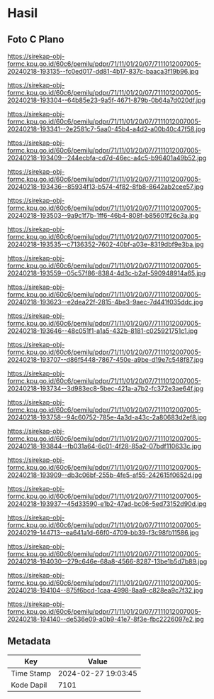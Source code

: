 # Hasil

## Foto C Plano

https://sirekap-obj-formc.kpu.go.id/60c6/pemilu/pdpr/71/11/01/20/07/7111012007005-20240218-193135--fc0ed017-dd81-4b17-837c-baaca3f19b96.jpg

https://sirekap-obj-formc.kpu.go.id/60c6/pemilu/pdpr/71/11/01/20/07/7111012007005-20240218-193304--64b85e23-9a5f-4671-879b-0b64a7d020df.jpg

https://sirekap-obj-formc.kpu.go.id/60c6/pemilu/pdpr/71/11/01/20/07/7111012007005-20240218-193341--2e2581c7-5aa0-45b4-a4d2-a00b40c47f58.jpg

https://sirekap-obj-formc.kpu.go.id/60c6/pemilu/pdpr/71/11/01/20/07/7111012007005-20240218-193409--244ecbfa-cd7d-46ec-a4c5-b96401a49b52.jpg

https://sirekap-obj-formc.kpu.go.id/60c6/pemilu/pdpr/71/11/01/20/07/7111012007005-20240218-193436--85934f13-b574-4f82-8fb8-8642ab2cee57.jpg

https://sirekap-obj-formc.kpu.go.id/60c6/pemilu/pdpr/71/11/01/20/07/7111012007005-20240218-193503--9a9c1f7b-1ff6-46b4-808f-b85601f26c3a.jpg

https://sirekap-obj-formc.kpu.go.id/60c6/pemilu/pdpr/71/11/01/20/07/7111012007005-20240218-193535--c7136352-7602-40bf-a03e-8319dbf9e3ba.jpg

https://sirekap-obj-formc.kpu.go.id/60c6/pemilu/pdpr/71/11/01/20/07/7111012007005-20240218-193559--05c57f86-8384-4d3c-b2af-590948914a65.jpg

https://sirekap-obj-formc.kpu.go.id/60c6/pemilu/pdpr/71/11/01/20/07/7111012007005-20240218-193623--e2dea22f-2815-4be3-9aec-7d441f035ddc.jpg

https://sirekap-obj-formc.kpu.go.id/60c6/pemilu/pdpr/71/11/01/20/07/7111012007005-20240218-193646--48c051f1-a1a5-432b-8181-c025921751c1.jpg

https://sirekap-obj-formc.kpu.go.id/60c6/pemilu/pdpr/71/11/01/20/07/7111012007005-20240218-193707--d86f5448-7867-450e-a9be-d19e7c548f87.jpg

https://sirekap-obj-formc.kpu.go.id/60c6/pemilu/pdpr/71/11/01/20/07/7111012007005-20240218-193734--3d983ec8-5bec-421a-a7b2-fc372e3ae64f.jpg

https://sirekap-obj-formc.kpu.go.id/60c6/pemilu/pdpr/71/11/01/20/07/7111012007005-20240218-193758--94c60752-785e-4a3d-a43c-2a80683d2ef8.jpg

https://sirekap-obj-formc.kpu.go.id/60c6/pemilu/pdpr/71/11/01/20/07/7111012007005-20240218-193844--fb031a64-6c01-4f28-85a2-07bdf110633c.jpg

https://sirekap-obj-formc.kpu.go.id/60c6/pemilu/pdpr/71/11/01/20/07/7111012007005-20240218-193909--db3c06bf-255b-4fe5-af55-242615f0652d.jpg

https://sirekap-obj-formc.kpu.go.id/60c6/pemilu/pdpr/71/11/01/20/07/7111012007005-20240218-193937--45d33590-e1b2-47ad-bc06-5ed73152d90d.jpg

https://sirekap-obj-formc.kpu.go.id/60c6/pemilu/pdpr/71/11/01/20/07/7111012007005-20240219-144713--ea641a1d-66f0-4709-bb39-f3c98fb11586.jpg

https://sirekap-obj-formc.kpu.go.id/60c6/pemilu/pdpr/71/11/01/20/07/7111012007005-20240218-194030--279c646e-68a8-4566-8287-13be1b5d7b89.jpg

https://sirekap-obj-formc.kpu.go.id/60c6/pemilu/pdpr/71/11/01/20/07/7111012007005-20240218-194104--875f6bcd-1caa-4998-8aa9-c828ea9c7f32.jpg

https://sirekap-obj-formc.kpu.go.id/60c6/pemilu/pdpr/71/11/01/20/07/7111012007005-20240218-194140--de536e09-a0b9-41e7-8f3e-fbc2226097e2.jpg


## Metadata

| Key        | Value               |
| ---------- | ------------------- |
| Time Stamp | 2024-02-27 19:03:45 |
| Kode Dapil | 7101                |



